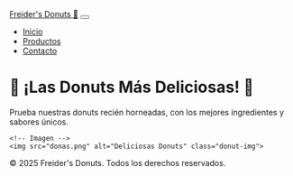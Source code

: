 <!DOCTYPE html> 
<html lang="es">

<head>
  <meta charset="UTF-8">
  <meta name="viewport" content="width=device-width, initial-scale=1.0">
  <title>Freider's Donuts</title>
  <!-- Bootstrap CSS -->
  <link href="https://cdn.jsdelivr.net/npm/bootstrap@5.3.2/dist/css/bootstrap.min.css" rel="stylesheet">
  <!-- Bootstrap Icons -->
  <link rel="stylesheet" href="https://cdn.jsdelivr.net/npm/bootstrap-icons/font/bootstrap-icons.css">
  <!-- Enlace al archivo CSS -->
  <link rel="stylesheet" href="donas.css">
</head>

<body>

  <!-- Barra de navegación -->
  <nav class="navbar navbar-expand-lg navbar-dark">
    <div class="container">
      <a class="navbar-brand" href="#">Freider's Donuts 🍩</a>
      <button class="navbar-toggler" type="button" data-bs-toggle="collapse" data-bs-target="#navbarNav">
        <span class="navbar-toggler-icon"></span>
      </button>
      <div class="collapse navbar-collapse" id="navbarNav">
        <ul class="navbar-nav ms-auto">
          <li class="nav-item"><a class="nav-link" href="#">Inicio</a></li>
          <li class="nav-item"><a class="nav-link" href="#">Productos</a></li>
          <li class="nav-item"><a class="nav-link" href="#">Contacto</a></li>
        </ul>
      </div>
    </div>
  </nav>

  <!-- Contenido principal -->
  <div class="container">
    <h1 class="mt-4">🍩 ¡Las Donuts Más Deliciosas! 🍩</h1>
    <p>Prueba nuestras donuts recién horneadas, con los mejores ingredientes y sabores únicos.</p>

    <!-- Imagen -->
    <img src="donas.png" alt="Deliciosas Donuts" class="donut-img">
  </div>

  <!-- Pie de página -->
  <footer class="footer bg-dark text-center text-white py-4">
    <p>&copy; 2025 Freider's Donuts. Todos los derechos reservados.</p>
    <div class="d-flex justify-content-center gap-3">
        <a href="#" class="text-warning fs-4"><i class="bi bi-tiktok"></i></a>
        <a href="#" class="text-warning fs-4"><i class="bi bi-facebook"></i></a>
        <a href="#" class="text-warning fs-4"><i class="bi bi-instagram"></i></a>
    </div>
  </footer>

  <!-- Bootstrap JS -->
  <script src="https://cdn.jsdelivr.net/npm/bootstrap@5.3.2/dist/js/bootstrap.bundle.min.js"></script>
</body>

</html>

